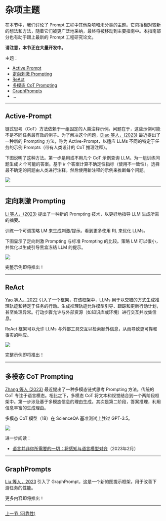# 杂项主题

在本节中，我们讨论了 Prompt 工程中其他杂项和未分类的主题。它包括相对较新的想法和方法，随着它们被更广泛地采纳，最终将被移动到主要指南中。本指南部分也有助于跟上最新的 Prompt 工程研究论文。

**请注意，本节正在大量开发中。**

主题：
- [Active Prompt](#active-prompt)
- [定向刺激 Prompting](#定向刺激-prompting)
- [ReAct](#react)
- [多模态 CoT Prompting](#多模态-prompting)
- [GraphPrompts](#graphprompts)
- ...

---

## Active-Prompt

链式思考（CoT）方法依赖于一组固定的人类注释示例。问题在于，这些示例可能不是不同任务最有效的例子。为了解决这个问题，[Diao 等人，(2023)](https://arxiv.org/pdf/2302.12246.pdf) 最近提出了一种新的 Prompting 方法，称为 Active-Prompt，以适应 LLMs 不同的特定于任务的示例 Prompts（带有人类设计的 CoT 推理注释）。

下图说明了这种方法。第一步是用或不用几个 CoT 示例查询 LLM。为一组训练问题生成 *k* 个可能的答案。基于 *k* 个答案计算不确定性指标（使用不一致性）。选择最不确定的问题由人类进行注释。然后使用新注释的示例来推断每个问题。

![](../img/active-prompt.png)

---
## 定向刺激 Prompting
[Li 等人，(2023)](https://arxiv.org/abs/2302.11520) 提出了一种新的 Prompting 技术，以更好地指导 LLM 生成所需的摘要。

训练一个可调策略 LM 来生成刺激/提示。看到更多使用 RL 来优化 LLMs。

下图显示了定向刺激 Prompting 与标准 Prompting 的比较。策略 LM 可以很小，并优化以生成引导黑盒冻结 LLM 的提示。

![](../img/dsp.jpeg)

完整示例即将推出！

---
## ReAct

[Yao 等人，2022](https://arxiv.org/abs/2210.03629) 引入了一个框架，在该框架中，LLMs 用于以交错的方式生成推理轨迹和特定于任务的行动。生成推理轨迹允许模型引导、跟踪和更新行动计划，甚至处理异常。行动步骤允许与外部资源（如知识库或环境）进行交互并收集信息。

ReAct 框架可以允许 LLMs 与外部工具交互以检索额外信息，从而导致更可靠和事实的响应。

![](../img/react.png)

完整示例即将推出！

---
## 多模态 CoT Prompting

[Zhang 等人 (2023)](https://arxiv.org/abs/2302.00923) 最近提出了一种多模态链式思考 Prompting 方法。传统的 CoT 专注于语言模态。相比之下，多模态 CoT 将文本和视觉结合到一个两阶段框架中。第一步涉及基于多模态信息的理由生成。其次是第二阶段，答案推理，利用信息丰富的生成理由。

多模态 CoT 模型（1B）在 ScienceQA 基准测试上胜过 GPT-3.5。

![](../img/multimodal-cot.png)

进一步阅读：
- [语言并非你所需要的一切：将感知与语言模型对齐](https://arxiv.org/abs/2302.14045)（2023年2月）

---
## GraphPrompts

[Liu 等人，2023](https://arxiv.org/abs/2302.08043) 引入了 GraphPrompt，这是一个新的图提示框架，用于改善下游任务的性能。

更多内容即将推出！

---
[上一节 (可靠性)](./prompts-reliability.md)
